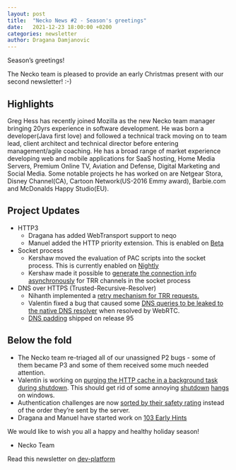 ```yaml
---
layout: post
title:  "Necko News #2 - Season's greetings"
date:   2021-12-23 18:00:00 +0200
categories: newsletter
author: Dragana Damjanovic
---
```


Season’s greetings! 

The Necko team is pleased to provide an early Christmas present with our second newsletter! :-)

## Highlights

Greg Hess has recently joined Mozilla as the new Necko team manager bringing 20yrs experience in software development. He was born a developer(Java first love) and followed a technical track moving on to team lead, client architect and technical director before entering management/agile coaching. He has a broad range of market experience developing web and mobile applications for SaaS hosting, Home Media Servers, Premium Online TV, Aviation and Defense, Digital Marketing and Social Media. Some notable projects he has worked on are Netgear Stora, Disney Channel(CA), Cartoon Network(US-2016 Emmy award), Barbie.com and McDonalds Happy Studio(EU).

## Project Updates

* HTTP3
  * Dragana has added WebTransport support to neqo
  * Manuel added the HTTP priority extension. This is enabled on [Beta](https://bugzilla.mozilla.org/show_bug.cgi?id=1734132)
* Socket process
  * Kershaw moved the evaluation of PAC scripts into the socket process. This is currently enabled on [Nightly](https://bugzilla.mozilla.org/show_bug.cgi?id=1745385)
  * Kershaw made it possible to [generate the connection info asynchronously](https://bugzilla.mozilla.org/show_bug.cgi?id=1739001) for TRR channels in the socket process 
* DNS over HTTPS (Trusted-Recursive-Resolver)
  * Nihanth implemented a [retry mechanism for TRR requests.](https://bugzilla.mozilla.org/show_bug.cgi?id=1737198)
  * Valentin fixed a bug that caused some [DNS queries to be leaked to the native DNS resolver](https://bugzilla.mozilla.org/show_bug.cgi?id=1566998) when resolved by WebRTC.
  * [DNS padding](https://bugzilla.mozilla.org/show_bug.cgi?id=1543811) shipped on release 95

## Below the fold

* The Necko team re-triaged all of our unassigned P2 bugs - some of them became P3 and some of them received some much needed attention.
* Valentin is working on [purging the HTTP cache in a background task during shutdown](https://bugzilla.mozilla.org/show_bug.cgi?id=1705676). This should get rid of some annoying [shutdown](https://bugzilla.mozilla.org/show_bug.cgi?id=1356853) [hangs](https://bugzilla.mozilla.org/show_bug.cgi?id=1682899) on windows.
* Authentication challenges are now [sorted by their safety rating](https://bugzilla.mozilla.org/show_bug.cgi?id=650091) instead of the order they’re sent by the server.
* Dragana and Manuel have started work on [103 Early Hints](https://bugzilla.mozilla.org/show_bug.cgi?id=1407355)

We would like to wish you all a happy and healthy holiday season!

- Necko Team

Read this newsletter on [dev-platform](https://groups.google.com/a/mozilla.org/g/dev-platform/c/QbIZTTUlrIQ/m/8L7YEu_kDQAJ)

